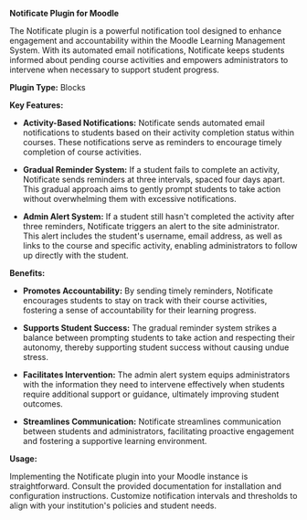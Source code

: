 **Notificate Plugin for Moodle**

The Notificate plugin is a powerful notification tool designed to enhance engagement and accountability within the Moodle Learning Management System. With its automated email notifications, Notificate keeps students informed about pending course activities and empowers administrators to intervene when necessary to support student progress.

**Plugin Type:**
Blocks

**Key Features:**

- **Activity-Based Notifications:** Notificate sends automated email notifications to students based on their activity completion status within courses. These notifications serve as reminders to encourage timely completion of course activities.

- **Gradual Reminder System:** If a student fails to complete an activity, Notificate sends reminders at three intervals, spaced four days apart. This gradual approach aims to gently prompt students to take action without overwhelming them with excessive notifications.

- **Admin Alert System:** If a student still hasn't completed the activity after three reminders, Notificate triggers an alert to the site administrator. This alert includes the student's username, email address, as well as links to the course and specific activity, enabling administrators to follow up directly with the student.

**Benefits:**

- **Promotes Accountability:** By sending timely reminders, Notificate encourages students to stay on track with their course activities, fostering a sense of accountability for their learning progress.

- **Supports Student Success:** The gradual reminder system strikes a balance between prompting students to take action and respecting their autonomy, thereby supporting student success without causing undue stress.

- **Facilitates Intervention:** The admin alert system equips administrators with the information they need to intervene effectively when students require additional support or guidance, ultimately improving student outcomes.

- **Streamlines Communication:** Notificate streamlines communication between students and administrators, facilitating proactive engagement and fostering a supportive learning environment.

**Usage:**

Implementing the Notificate plugin into your Moodle instance is straightforward. Consult the provided documentation for installation and configuration instructions. Customize notification intervals and thresholds to align with your institution's policies and student needs.
